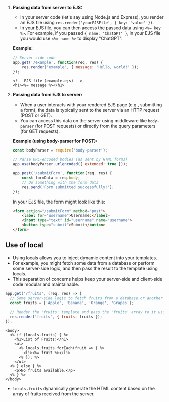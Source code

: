 
1. **Passing data from server to EJS:**
   - In your server code (let's say using Node.js and Express), you render an EJS file using `res.render('yourEJSFile', { key: 'value' })`.
   - In your EJS file, you can then access the passed data using `<%= key %>`. For example, if you passed `{ name: 'ChatGPT' }`, in your EJS file you would use `<%= name %>` to display "ChatGPT".

   **Example:**
   ```javascript
   // Server-side code
   app.get('/example', function(req, res) {
       res.render('example', { message: 'Hello, world!' });
   });
   ```

   ```ejs
   <!-- EJS file (example.ejs) -->
   <h1><%= message %></h1>
   ```

2. **Passing data from EJS to server:**
   - When a user interacts with your rendered EJS page (e.g., submitting a form), the data is typically sent to the server via an HTTP request (POST or GET).
   - You can access this data on the server using middleware like `body-parser` (for POST requests) or directly from the query parameters (for GET requests).
   
   **Example (using body-parser for POST):**
   ```javascript
   const bodyParser = require('body-parser');

   // Parse URL-encoded bodies (as sent by HTML forms)
   app.use(bodyParser.urlencoded({ extended: true }));

   app.post('/submitForm', function(req, res) {
       const formData = req.body;
       // Do something with the form data
       res.send('Form submitted successfully!');
   });
   ```

   In your EJS file, the form might look like this:
   ```html
   <form action="/submitForm" method="post">
       <label for="username">Username:</label>
       <input type="text" id="username" name="username">
       <button type="submit">Submit</button>
   </form>
   ```

   
## Use of local 

- Using locals allows you to inject dynamic content into your templates.
- For example, you might fetch some data from a database or perform some server-side logic, and then pass the result to the template using locals.
- This separation of concerns helps keep your server-side and client-side code modular and maintainable.

```js
app.get('/fruits', (req, res) => {
  // Some server-side logic to fetch fruits from a database or another source
  const fruits = ['Apple', 'Banana', 'Orange', 'Grapes'];

  // Render the 'fruits' template and pass the 'fruits' array to it using 'locals'
  res.render('fruits', { fruits: fruits });
});
```

```ejs
<body>
  <% if (locals.fruits) { %>
    <h1>List of Fruits:</h1>
    <ul>
      <% locals.fruits.forEach(fruit => { %>
        <li><%= fruit %></li>
      <% }); %>
    </ul>
  <% } else { %>
    <p>No fruits available.</p>
  <% } %>
</body>
```
- `locals.fruits` dynamically generate the HTML content based on the array of fruits received from the server.
